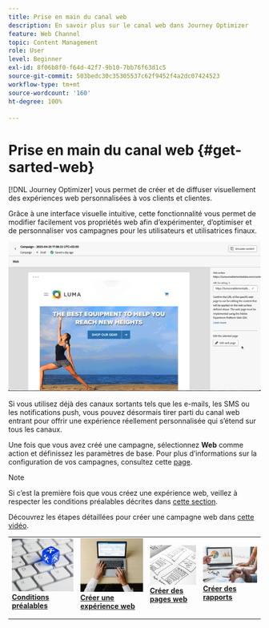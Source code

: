 ```yaml
---
title: Prise en main du canal web
description: En savoir plus sur le canal web dans Journey Optimizer
feature: Web Channel
topic: Content Management
role: User
level: Beginner
exl-id: 8f06b8f0-f64d-42f7-9b10-7bb76f63d1c5
source-git-commit: 503bedc30c35305537c62f9452f4a2dc07424523
workflow-type: tm+mt
source-wordcount: '160'
ht-degree: 100%

---
```


# Prise en main du canal web {#get-sarted-web}

[!DNL Journey Optimizer] vous permet de créer et de diffuser visuellement des expériences web personnalisées à vos clients et clientes.

Grâce à une interface visuelle intuitive, cette fonctionnalité vous permet de modifier facilement vos propriétés web afin d’expérimenter, d’optimiser et de personnaliser vos campagnes pour les utilisateurs et utilisatrices finaux.

![](../rn/assets/do-not-localize/web-authoring.gif)


Si vous utilisez déjà des canaux sortants tels que les e-mails, les SMS ou les notifications push, vous pouvez désormais tirer parti du canal web entrant pour offrir une expérience réellement personnalisée qui s’étend sur tous les canaux.

Une fois que vous avez créé une campagne, sélectionnez **Web** comme action et définissez les paramètres de base. Pour plus d’informations sur la configuration de vos campagnes, consultez cette [page](../campaigns/create-campaign.md#configure).

>[!NOTE]
>
>Si c’est la première fois que vous créez une expérience web, veillez à respecter les conditions préalables décrites dans [cette section](web-prerequisites.md).

Découvrez les étapes détaillées pour créer une campagne web dans [cette vidéo](create-web.md#video).

<table style="table-layout:fixed"><tr style="border: 0;">
<td>
<a href="web-prerequisites.md">
<img alt="Prospect" src="../assets/do-not-localize/web-prerequisites.jpg">
</a>
<div><a href="web-prerequisites.md"><strong>Conditions préalables</strong>
</div>
<p>
</td>
<td>
<a href="create-web.md">
<img alt="Peu fréquent" src="../assets/do-not-localize/web-create.jpg">
</a>
<div>
<a href="create-web.md"><strong>Créer une expérience web</strong></a>
</div>
<p></td>
<td>
<a href="edit-web-content.md">
<img alt="Validation" src="../assets/do-not-localize/web-design.jpg">
</a>
<div>
<a href="edit-web-content.md"><strong>Créer des pages web</strong></a>
</div>
<p>
</td>
<td>
<a href="monitor-web-experiences.md">
<img alt="Validation" src="../assets/do-not-localize/web-reporting.jpg">
</a>
<div>
<a href="monitor-web-experiences.md"><strong>Créer des rapports</strong></a>
</div>
<p>
</td>
</tr></table>


